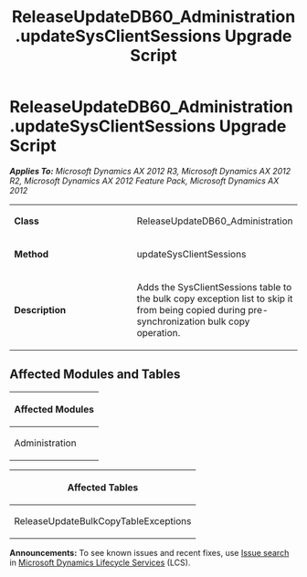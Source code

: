 ﻿---
title: ReleaseUpdateDB60_Administration.updateSysClientSessions Upgrade Script
TOCTitle: ReleaseUpdateDB60_Administration.updateSysClientSessions Upgrade Script
ms:assetid: ebef7b00-a00c-aea5-bda6-2f6bd3b6724c
ms:mtpsurl: https://msdn.microsoft.com/en-us/library/JJ719934(v=AX.60)
ms:contentKeyID: 49712005
ms.date: 05/18/2015
mtps_version: v=AX.60
---

# ReleaseUpdateDB60\_Administration.updateSysClientSessions Upgrade Script 


_**Applies To:** Microsoft Dynamics AX 2012 R3, Microsoft Dynamics AX 2012 R2, Microsoft Dynamics AX 2012 Feature Pack, Microsoft Dynamics AX 2012_

<table>
<colgroup>
<col style="width: 50%" />
<col style="width: 50%" />
</colgroup>
<tbody>
<tr class="odd">
<td><p><strong>Class</strong></p></td>
<td><p>ReleaseUpdateDB60_Administration</p></td>
</tr>
<tr class="even">
<td><p><strong>Method</strong></p></td>
<td><p>updateSysClientSessions</p></td>
</tr>
<tr class="odd">
<td><p><strong>Description</strong></p></td>
<td><p>Adds the SysClientSessions table to the bulk copy exception list to skip it from being copied during pre-synchronization bulk copy operation.</p></td>
</tr>
</tbody>
</table>


## Affected Modules and Tables

<table>
<colgroup>
<col style="width: 100%" />
</colgroup>
<thead>
<tr class="header">
<th><p>Affected Modules</p></th>
</tr>
</thead>
<tbody>
<tr class="odd">
<td><p>Administration</p></td>
</tr>
</tbody>
</table>


<table>
<colgroup>
<col style="width: 100%" />
</colgroup>
<thead>
<tr class="header">
<th><p>Affected Tables</p></th>
</tr>
</thead>
<tbody>
<tr class="odd">
<td><p>ReleaseUpdateBulkCopyTableExceptions</p></td>
</tr>
</tbody>
</table>

  
**Announcements:** To see known issues and recent fixes, use [Issue search](http://go.microsoft.com/fwlink/?linkid=389258) in [Microsoft Dynamics Lifecycle Services](http://go.microsoft.com/fwlink/?linkid=306505) (LCS).


